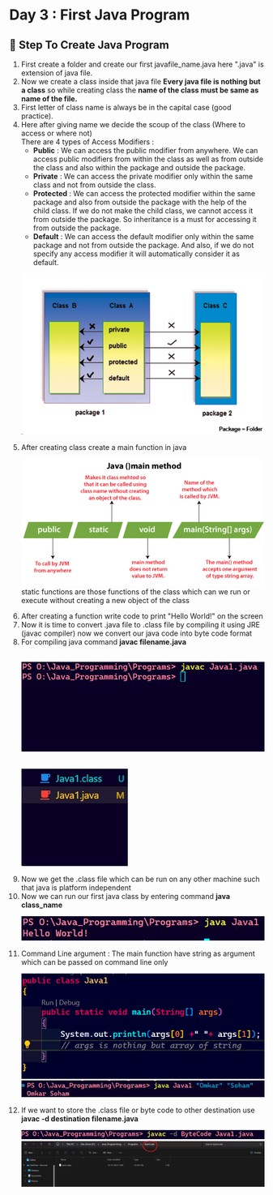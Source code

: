 # Day 3 : First Java Program

<h2> 🌟 Step To Create Java Program</h2>
<ol>
<li>First create a folder and create our first javafile_name.java here ".java" is extension of java file.
</li>
<li> Now we create a class inside that java file <b>Every java file is nothing but a class</b> so while creating class the <b>name of the class must be same as name of the file.</b></li>

<li>First letter of class name is always be in the capital case (good practice).</li>

<li>Here after giving name we decide the scoup of the class (Where to access or where not) 
<br>There are 4 types of Access Modifiers :
<ul>
<li><b>Public</b> : We can access the public modifier from anywhere. We can access public modifiers from within the class as well as from outside the class and also within the package and outside the package.</li>
<li><b>Private</b> : We can access the private modifier only within the same class and not from outside the class.</li>
<li><b>Protected</b> : We can access the protected modifier within the same package and also from outside the package with the help of the child class. If we do not make the child class, we cannot access it from outside the package. So inheritance is a must for accessing it from outside the package.</li>
<li><b>Default</b> : We can access the default modifier only within the same package and not from outside the package. And also, if we do not specify any access modifier it will automatically consider it as default. </li>
</ul>

![Alt text](image-24.png)
</li>
<li>After creating class create a main function in java

![Alt text](image-25.png)
static functions are those functions of the class which can we run or execute without creating a new object of the class
</li>
<li>After creating a function write code to print "Hello World!" on the screen</li>
<li>Now it is time to convert .java file to .class file by compiling it using JRE (javac compiler) now we convert our java code into byte code format</li>
<li>For compiling java command <b>javac filename.java</b>
<br>
<br>

![Alt text](image-26.png)
<br>
<br>

![Alt text](image-27.png)
</li>
<li>Now we get the .class file which can be run on any other machine such that java is platform independent</li>
<li>Now we can run our first java class by entering command <b>java class_name</b>

![Alt text](image-28.png)
</li>
<li>Command Line argument : The main function have string as argument which can be passed on command line only

![Alt text](image-29.png)
![Alt text](image-30.png)

</li>
<li>If we want to store the .class file or byte code to other destination use <b>javac -d destination filename.java</b>

![Alt text](image-31.png)
![Alt text](image-32.png)

</li>






